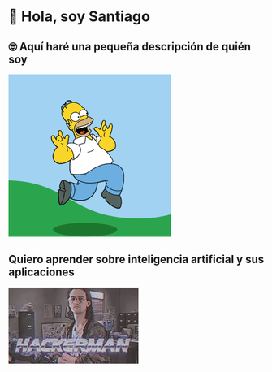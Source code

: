 
# :wave: Hola, soy Santiago

## 🤓 Aquí haré una pequeña descripción de quién soy

![Hola](homero.gif)

## Quiero aprender sobre inteligencia artificial y sus aplicaciones

![hackerman](images.jpeg)
